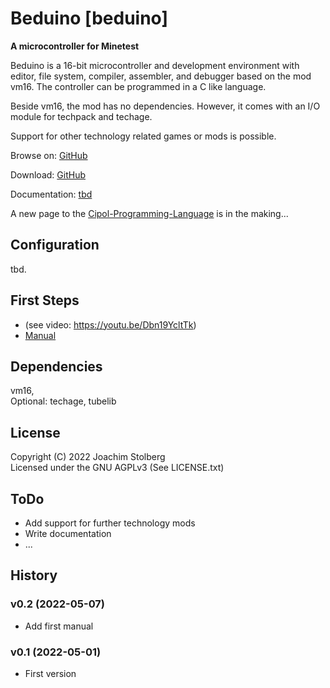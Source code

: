 # Beduino [beduino]

**A microcontroller for Minetest**

Beduino is a 16-bit microcontroller and development environment with
editor, file system, compiler, assembler, and debugger based on the mod vm16. The controller can be programmed in a C like language.

Beside vm16, the mod has no dependencies. However, it comes with an I/O module for techpack and techage.

Support for other technology related games or mods is possible.

Browse on: [GitHub](https://github.com/joe7575/beduino)

Download: [GitHub](https://github.com/joe7575/beduino/archive/master.zip)

Documentation: [tbd](https://github.com/joe7575/beduino/wiki)

A new page to the [Cipol-Programming-Language](https://github.com/joe7575/vm16/wiki/Cipol-Language-Reference) is in the making...


## Configuration

tbd.


## First Steps

- (see video:  https://youtu.be/Dbn19YcltTk)
- [Manual](https://github.com/joe7575/beduino/blob/main/manual/manual_EN.md)

## Dependencies

vm16,  
Optional: techage, tubelib


## License

Copyright (C) 2022 Joachim Stolberg  
Licensed under the GNU AGPLv3 (See LICENSE.txt)


## ToDo

- Add support for further technology mods
- Write documentation
- ...


## History

### v0.2 (2022-05-07)

- Add first manual

### v0.1 (2022-05-01)

- First version


